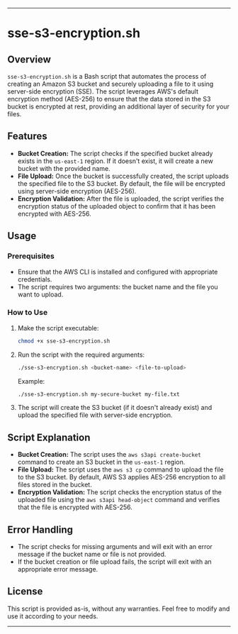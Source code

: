 
---

# sse-s3-encryption.sh

## Overview

`sse-s3-encryption.sh` is a Bash script that automates the process of creating an Amazon S3 bucket and securely uploading a file to it using server-side encryption (SSE). The script leverages AWS's default encryption method (AES-256) to ensure that the data stored in the S3 bucket is encrypted at rest, providing an additional layer of security for your files.

## Features

- **Bucket Creation:** The script checks if the specified bucket already exists in the `us-east-1` region. If it doesn't exist, it will create a new bucket with the provided name.
- **File Upload:** Once the bucket is successfully created, the script uploads the specified file to the S3 bucket. By default, the file will be encrypted using server-side encryption (AES-256).
- **Encryption Validation:** After the file is uploaded, the script verifies the encryption status of the uploaded object to confirm that it has been encrypted with AES-256.

## Usage

### Prerequisites

- Ensure that the AWS CLI is installed and configured with appropriate credentials.
- The script requires two arguments: the bucket name and the file you want to upload.

### How to Use

1. Make the script executable:
   ```bash
   chmod +x sse-s3-encryption.sh
   ```

2. Run the script with the required arguments:
   ```bash
   ./sse-s3-encryption.sh <bucket-name> <file-to-upload>
   ```

   Example:
   ```bash
   ./sse-s3-encryption.sh my-secure-bucket my-file.txt
   ```

3. The script will create the S3 bucket (if it doesn't already exist) and upload the specified file with server-side encryption.

## Script Explanation

- **Bucket Creation:** The script uses the `aws s3api create-bucket` command to create an S3 bucket in the `us-east-1` region.
- **File Upload:** The script uses the `aws s3 cp` command to upload the file to the S3 bucket. By default, AWS S3 applies AES-256 encryption to all files stored in the bucket.
- **Encryption Validation:** The script checks the encryption status of the uploaded file using the `aws s3api head-object` command and verifies that the file is encrypted with AES-256.

## Error Handling

- The script checks for missing arguments and will exit with an error message if the bucket name or file is not provided.
- If the bucket creation or file upload fails, the script will exit with an appropriate error message.

## License

This script is provided as-is, without any warranties. Feel free to modify and use it according to your needs.

---

